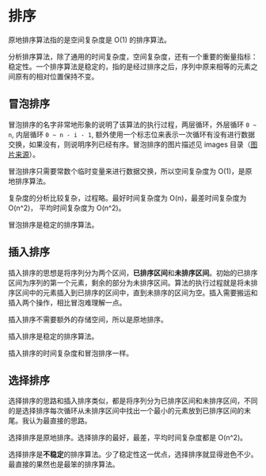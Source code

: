 # 排序

原地排序算法指的是空间复杂度是 O(1) 的排序算法。

分析排序算法，除了通用的时间复杂度，空间复杂度，还有一个重要的衡量指标：稳定性。一个排序算法是稳定的，指的是经过排序之后，序列中原来相等的元素之间原有的相对位置保持不变。

## 冒泡排序

冒泡排序的名字非常地形象的说明了该算法的执行过程，两层循环，外层循环 `0 ~ n`, 内层循环 `0 ~ n - i - 1`, 额外使用一个标志位来表示一次循环有没有进行数据交换，如果没有，则说明序列已经有序。冒泡排序的图片描述见 images 目录（[图片来源](https://time.geekbang.org/column/article/41802)）。

冒泡排序只需要常数个临时变量来进行数据交换，所以空间复杂度为 O(1)，是原地排序算法。

复杂度的分析比较复杂，过程略。最好时间复杂度为 O(n)，最差时间复杂度为 O(n^2)， 平均时间复杂度为 O(n^2)。

冒泡排序是稳定的排序算法。

## 插入排序

插入排序的思想是将序列分为两个区间，**已排序区间**和**未排序区间**。初始的已排序区间为序列的第一个元素，剩余的部分为未排序区间。算法的执行过程就是将未排序区间中的元素插入到已排序的区间中，直到未排序的区间为空。插入需要搬运和插入两个操作，相比冒泡难理解一点。

插入排序不需要额外的存储空间，所以是原地排序。

插入排序是稳定的排序算法。

插入排序的时间复杂度和冒泡排序一样。

## 选择排序

选择排序的思路和插入排序类似，都是将序列分为已排序区间和未排序区间，不同的是选择排序每次循环从未排序区间中找出一个最小的元素放到已排序区间的末尾。我认为最直接的思路。

选择排序是原地排序。选择排序的最好，最差，平均时间复杂度都是 O(n^2)。

选择排序是**不稳定**的排序算法。少了稳定性这一优点，选择排序就显得逊色不少。最直接的果然也是最笨的排序算法。
